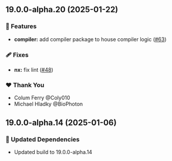 ## 19.0.0-alpha.20 (2025-01-22)

### 🚀 Features

- **compiler:** add compiler package to house compiler logic ([#63](https://github.com/Coly010/ng-rspack-build/pull/63))

### 🩹 Fixes

- **nx:** fix lint ([#48](https://github.com/Coly010/ng-rspack-build/pull/48))

### ❤️ Thank You

- Colum Ferry @Coly010
- Michael Hladky @BioPhoton

## 19.0.0-alpha.14 (2025-01-06)

### 🧱 Updated Dependencies

- Updated build to 19.0.0-alpha.14